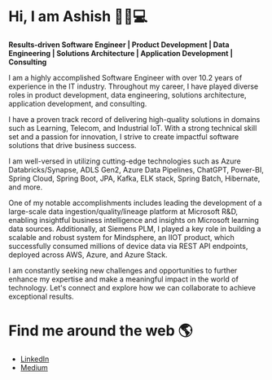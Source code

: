 # Hi, I am Ashish 👋🧑💻

**Results-driven Software Engineer | Product Development | Data Engineering | Solutions Architecture | Application Development | Consulting**

I am a highly accomplished Software Engineer with over 10.2 years of experience in the IT industry. Throughout my career, I have played diverse roles in product development, data engineering, solutions architecture, application development, and consulting.

I have a proven track record of delivering high-quality solutions in domains such as Learning, Telecom, and Industrial IoT. With a strong technical skill set and a passion for innovation, I strive to create impactful software solutions that drive business success.

I am well-versed in utilizing cutting-edge technologies such as Azure Databricks/Synapse, ADLS Gen2, Azure Data Pipelines, ChatGPT, Power-BI, Spring Cloud, Spring Boot, JPA, Kafka, ELK stack, Spring Batch, Hibernate, and more.

One of my notable accomplishments includes leading the development of a large-scale data ingestion/quality/lineage platform at Microsoft R&D, enabling insightful business intelligence and insights on Microsoft learning data sources. Additionally, at Siemens PLM, I played a key role in building a scalable and robust system for Mindsphere, an IIOT product, which successfully consumed millions of device data via REST API endpoints, deployed across AWS, Azure, and Azure Stack.

I am constantly seeking new challenges and opportunities to further enhance my expertise and make a meaningful impact in the world of technology. Let's connect and explore how we can collaborate to achieve exceptional results.

# Find me around the web 🌎
- <a href="[https://www.linkedin.com/in/ashishmodiprofile/](https://www.linkedin.com/in/ashish-modi-a97a5a28b/)">LinkedIn</a>
- <a href="[https://medium.com/@ashishmodi.modi](https://medium.com/@ashishmodi2790)https://medium.com/@ashishmodi2790">Medium</a>
